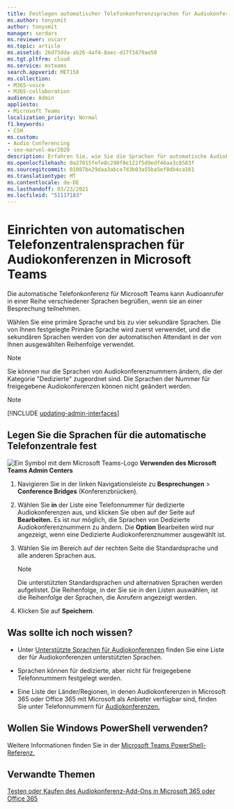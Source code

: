 ```yaml
---
title: Festlegen automatischer Telefonkonferenzsprachen für Audiokonferenzen
ms.author: tonysmit
author: tonysmit
manager: serdars
ms.reviewer: oscarr
ms.topic: article
ms.assetid: 26d73dda-ab26-4af4-8aec-d17f3479ae50
ms.tgt.pltfrm: cloud
ms.service: msteams
search.appverid: MET150
ms.collection:
- M365-voice
- M365-collaboration
audience: Admin
appliesto:
- Microsoft Teams
localization_priority: Normal
f1.keywords:
- CSH
ms.custom:
- Audio Conferencing
- seo-marvel-mar2020
description: Erfahren Sie, wie Sie die Sprachen für automatische Audiokonferenzen für eine Audiokonferenznummer in Microsoft Teams auswählen.
ms.openlocfilehash: 0a27015fefe8c290f8e122f5d9edf46aa3c8583f
ms.sourcegitcommit: 01087be29daa3abce7d3b03a55ba5ef8db4ca161
ms.translationtype: MT
ms.contentlocale: de-DE
ms.lasthandoff: 03/23/2021
ms.locfileid: "51117183"
---
```

# <a name="set-auto-attendant-languages-for-audio-conferencing-in-microsoft-teams"></a>Einrichten von automatischen Telefonzentralensprachen für Audiokonferenzen in Microsoft Teams

Die automatische Telefonkonferenz für Microsoft Teams kann Audioanrufer in einer Reihe verschiedener Sprachen begrüßen, wenn sie an einer Besprechung teilnehmen.
  
Wählen Sie eine primäre Sprache und bis zu vier sekundäre Sprachen. Die von Ihnen festgelegte Primäre Sprache wird zuerst verwendet, und die sekundären Sprachen werden von der automatischen Attendant in der von Ihnen ausgewählten Reihenfolge verwendet. 
  
> [!NOTE]
>  Sie können nur die Sprachen von Audiokonferenznummern ändern, die der Kategorie "Dedizierte" zugeordnet sind. Die Sprachen der Nummer für freigegebene Audiokonferenzen können nicht geändert werden.

> [!NOTE]
> [!INCLUDE [updating-admin-interfaces](includes/updating-admin-interfaces.md)]
  
## <a name="set-the-conferencing-auto-attendant-languages"></a>Legen Sie die Sprachen für die automatische Telefonzentrale fest

![Ein Symbol mit dem Microsoft Teams-Logo](media/teams-logo-30x30.png) **Verwenden des Microsoft Teams Admin Centers**

1. Navigieren Sie in der linken Navigationsleiste zu **Besprechungen** > **Conference Bridges** (Konferenzbrücken).

2. Wählen Sie **in** der Liste eine Telefonnummer für dedizierte Audiokonferenzen aus, und klicken Sie oben auf der Seite auf **Bearbeiten.** Es ist nur möglich, die Sprachen von Dedizierte Audiokonferenznummern zu ändern. Die **Option** Bearbeiten wird nur angezeigt, wenn eine Dedizierte Audiokonferenznummer ausgewählt ist.

3. Wählen Sie im Bereich auf der rechten Seite die Standardsprache und alle anderen Sprachen aus. 
 
    > [!NOTE]
    > Die unterstützten Standardsprachen und alternativen Sprachen werden aufgelistet. Die Reihenfolge, in der Sie sie in den Listen auswählen, ist die Reihenfolge der Sprachen, die Anrufern angezeigt werden. 

4. Klicken Sie auf **Speichern**.

    
## <a name="want-else-should-i-know"></a>Was sollte ich noch wissen?

- Unter [Unterstützte Sprachen für Audiokonferenzen](/SkypeForBusiness/audio-conferencing-in-office-365/audio-conferencing-supported-languages) finden Sie eine Liste der für Audiokonferenzen unterstützten Sprachen.
    
- Sprachen können für dedizierte, aber nicht für freigegebene Telefonnummern festgelegt werden.
    
- Eine Liste der Länder/Regionen, in denen Audiokonferenzen in Microsoft 365 oder Office 365 mit Microsoft als Anbieter verfügbar sind, finden Sie unter Telefonnummern für [Audiokonferenzen.](phone-numbers-for-audio-conferencing-in-teams.md)
    
## <a name="want-to-use-windows-powershell"></a>Wollen Sie Windows PowerShell verwenden?

Weitere Informationen finden Sie in der [Microsoft Teams PowerShell-Referenz.](/powershell/module/teams/?view=teams-ps)
  
## <a name="related-topics"></a>Verwandte Themen

[Testen oder Kaufen des Audiokonferenz-Add-Ons in Microsoft 365 oder Office 365](/SkypeForBusiness/audio-conferencing-in-office-365/try-or-purchase-audio-conferencing-in-office-365)